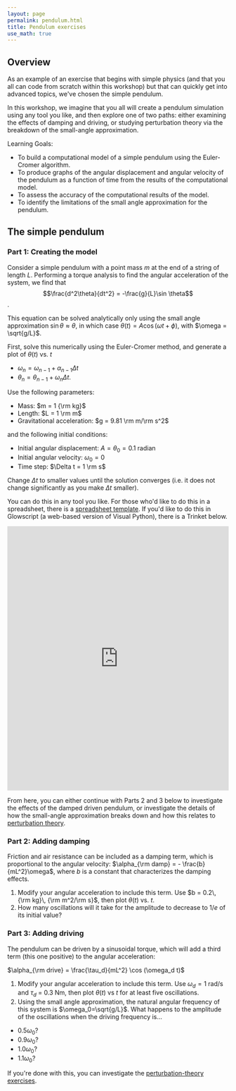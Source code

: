```yaml
---
layout: page
permalink: pendulum.html
title: Pendulum exercises  
use_math: true
---
```


## Overview

As an example of an exercise that begins with simple physics (and that you all can code from scratch within this workshop) but that can quickly get into advanced topics, we've chosen the simple pendulum.

In this workshop, we imagine that you all will create a pendulum simulation using any tool you like, and then explore one of two paths: either examining the effects of damping and driving, or studying perturbation theory via the breakdown of the small-angle approximation.

Learning Goals:

* To build a computational model of a simple pendulum using the Euler-Cromer algorithm. 
* To produce graphs of the angular displacement and angular velocity of the pendulum as a function of time from the results of the computational model. 
* To assess the accuracy of the computational results of the model.
* To identify the limitations of the small angle approximation for the pendulum. 


## The simple pendulum

### Part 1: Creating the model

Consider a simple pendulum with a point mass $m$ at the end of a string of length $L$. Performing a torque analysis to find the angular acceleration of the system, we find that $$\frac{d^2\theta}{dt^2} = -\frac{g}{L}\sin \theta$$.

This equation can be solved analytically only using the small angle approximation $\sin \theta \approx \theta$, in which case $\theta(t) = A \cos (\omega t + \phi)$, with $\omega = \sqrt{g/L}$.

First, solve this numerically using the Euler-Cromer method, and generate a plot of $\theta(t)$ vs. $t$

* $\omega_{n} = \omega_{n-1} + \alpha_{n-1} \Delta t$
* $\theta_{n} = \theta_{n-1} + \omega_n \Delta t$.

Use the following parameters:

* Mass: $m = 1 {\rm kg}$
* Length: $L = 1 \rm m$
* Gravitational acceleration: $g = 9.81 \rm m/\rm s^2$

and the following initial conditions:

* Initial angular displacement: $A=\theta_0=0.1$ radian
* Initial angular velocity: $\omega_0 = 0$
* Time step: $\Delta t = 1 \rm s$

Change $\Delta t$ to smaller values until the solution converges (i.e. it does not change significantly as you make $\Delta t$ smaller). 

You can do this in any tool you like. For those who'd like to do this in a spreadsheet, there is a <a href="DampedDrivenPendulumTemplate.xlsx">spreadsheet template</a>. If you'd like to do this in Glowscript (a web-based version of Visual Python), there is
a Trinket below.

<iframe src="https://trinket.io/embed/glowscript/afb30d4fc5" width="100%" height="600" frameborder="0" marginwidth="0" marginheight="0" allowfullscreen></iframe>

From here, you can either continue with Parts 2 and 3 below to investigate the effects of the damped driven pendulum, or investigate the details of how the small-angle approximation breaks down and how this relates to <a href="perturb.html">perturbation theory</a>.

### Part 2: Adding damping

Friction and air resistance can be included as a damping term, which is proportional to the angular velocity: $\alpha_{\rm damp} = - \frac{b}{mL^2}\omega$, where $b$ is a constant that characterizes the damping effects.

1. Modify your angular acceleration to include this term. Use $b = 0.2\, {\rm kg}\, {\rm m^2/\rm s}$, then plot $\theta(t)$ vs. $t$.
2. How many oscillations will it take for the amplitude to decrease to $1/e$ of its initial value?

### Part 3: Adding driving

The pendulum can be driven by a sinusoidal torque, which will add a third term (this one positive) to the angular acceleration:

$\alpha_{\rm drive} = \frac{\tau_d}{mL^2} \cos (\omega_d t)$

1. Modify your angular acceleration to include this term. Use $\omega_d = 1$ rad/s and $\tau_d$ = 0.3 Nm, then plot $\theta(t)$ vs $t$ for at least five oscillations. 
2. Using the small angle approximation, the natural angular frequency of this system is $\omega_0=\sqrt{g/L}$. What happens to the amplitude of the oscillations when the driving frequency is...
  * $0.5\omega_0$?
  * $0.9\omega_0$?
  * $1.0\omega_0$? 
  * $1.1\omega_0$?

If you're done with this, you can investigate the <a href="perturb.html">perturbation-theory exercises</a>.
